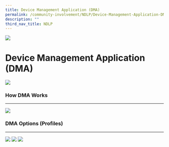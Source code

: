 ```yaml
---
title: Device Management Application (DMA)
permalink: /community-involvement/NDLP/Device-Management-Application-DMA/
description: ""
third_nav_title: NDLP
---
```


![](/images/Banner.jpg)

Device Management Application (DMA)
===================================

![](/images/What%20is%20DMA.png)

### How DMA Works
------------

![](/images/How%20DMA%20Works.png)

### DMA Options (Profiles)
----------------------

![](/images/DMA%20Options%20Slide%201.png)
![](/images/DMA%20Options%20Slide%202.png)
![](/images/DMA%20Options%20Slide%203.png)